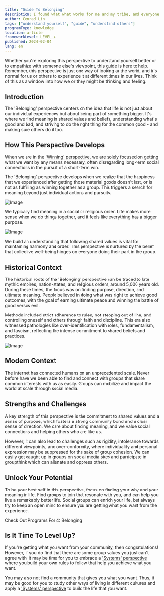 ```yaml
---
title: "Guide To Belonging"
description: I found what what works for me and my tribe, and everyone should do it too.
author: Conrad Lin
tags: ["understand yourself", "guide", "understand others"]
programType: knowledge
location: article
frameworkLevel: LEVEL_4
published: 2024-02-04
lang: en
---
```


<InfoBanner shouldCenter emoji=":bulb:">
  Whether you're exploring this perspective to understand yourself better or to empathize with someone else's viewpoint, this guide is here to help. Remember, this perspective is just one way of looking at the world, and it's normal for us or others to experience it at different times in our lives. Think of this as a window into how we or they might be thinking and feeling.
</InfoBanner>

## Introduction

The 'Belonging' perspective centers on the idea that life is not just about our individual experiences but about being part of something bigger. It's where we find meaning in shared values and beliefs, understanding what's good and bad, and striving to do the right thing for the common good - and making sure others do it too.

## How This Perspective Develops

When we are in the ['Winning' perspective](/unlock-your-potential/programs/guide-3), we are solely focused on getting what we want by any means necessary, often disregarding long-term social connections in the pursuit of a short-term win. 

The 'Belonging' perspective develops when we realize that the happiness that we experienced after getting those material goods doesn't last, or is not as fulfilling as winning together as a group. This triggers a search for meaning beyond just individual actions and pursuits.

![Image](../../../../framework/4_a.jpg)

We typically find meaning in a social or religious order. Life makes more sense when we do things together, and it feels like everything has a bigger purpose.

![Image](../../../../framework/4_b.jpg)

We build an understanding that following shared values is vital for maintaining harmony and order. This perspective is nurtured by the belief that collective well-being hinges on everyone doing their part in the group.


## Historical Context

The historical roots of the 'Belonging' perspective can be traced to late mythic empires, nation-states, and religious orders, around 5,000 years old. During these times, the focus was on finding purpose, direction, and ultimate meaning. People believed in doing what was right to achieve good outcomes, with the goal of earning ultimate peace and winning the battle of good versus evil.

Methods included strict adherence to rules, not stepping out of line, and controlling oneself and others through faith and discipline. This era also witnessed pathologies like over-identification with roles, fundamentalism, and fascism, reflecting the intense commitment to shared beliefs and practices.

![Image](../../../../framework/4_c.jpg)

## Modern Context

The internet has connected humans on an unprecedented scale. Never before have we been able to find and connect with groups that share common interests with us as easily. Groups can mobilize and impact the world at scale through social media.

## Strengths and Challenges

A key strength of this perspective is the commitment to shared values and a sense of purpose, which fosters a strong community bond and a clear sense of direction. We care about finding meaning, and we value social connections and helping others who are like us.

However, it can also lead to challenges such as rigidity, intolerance towards different viewpoints, and over-conformity, where individuality and personal expression may be suppressed for the sake of group cohesion. We can easily get caught up in groups on social media sites and participate in groupthink which can alienate and oppress others.

## Unlock Your Potential

To be your best self in this perspective, focus on finding your why and your meaning in life. Find groups to join that resonate with you, and can help you live a remarkably better life. Social groups can enrich your life, but always try to keep an open mind to ensure you are getting what you want from the experience.

<ButtonLink to="/unlock-your-potential/programs?filters=LEVEL_4">Check Out Programs For 4: Belonging</ButtonLink>

## Is It Time To Level Up?

If you're getting what you want from your community, then congratulations! However, if you do find that there are some group values you just can't agree with, it may be time for you to embrace a ['Systems' perspective](/unlock-your-potential/programs/guide-5) where you build your own rules to follow that help you achieve what you want.

You may also not find a community that gives you what you want. Thus, it may be good for you to study other ways of living in different cultures and apply a ['Systems' perspective](/unlock-your-potential/programs/guide-5) to build the life that you want.